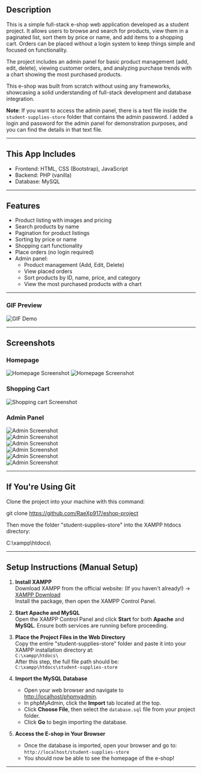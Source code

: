 ## Description

This is a simple full-stack e-shop web application developed as a student project. It allows users to browse and search for products, view them in a paginated list, sort them by price or name, and add items to a shopping cart. Orders can be placed without a login system to keep things simple and focused on functionality.

The project includes an admin panel for basic product management (add, edit, delete), viewing customer orders, and analyzing purchase trends with a chart showing the most purchased products.

This e-shop was built from scratch without using any frameworks, showcasing a solid understanding of full-stack development and database integration.

**Note**: If you want to access the admin panel, there is a text file inside the `student-supplies-store` folder that contains the admin password. I added a login and password for the admin panel for demonstration purposes, and you can find the details in that text file.

---

## This App Includes

- Frontend: HTML, CSS (Bootstrap), JavaScript  
- Backend: PHP (vanilla)  
- Database: MySQL  

---

## Features

- Product listing with images and pricing
- Search products by name
- Pagination for product listings
- Sorting by price or name
- Shopping cart functionality
- Place orders (no login required)
- Admin panel:
  - Product management (Add, Edit, Delete)
  - View placed orders
  - Sort products by ID, name, price, and category
  - View the most purchased products with a chart

---

### GIF Preview

![GIF Demo](student-supplies-store/assets/store.gif)

---

## Screenshots

### Homepage
![Homepage Screenshot](student-supplies-store/assets/homepage.JPG)
![Homepage Screenshot](student-supplies-store/assets/homepage_2.JPG)

### Shopping Cart

![Shopping cart Screenshot](student-supplies-store/assets/shoping_cart.JPG)

### Admin Panel

![Admin Screenshot](student-supplies-store/assets/admin_login.JPG)  
![Admin Screenshot](student-supplies-store/assets/main_page_admin.JPG)  
![Admin Screenshot](student-supplies-store/assets/manage_products.JPG)  
![Admin Screenshot](student-supplies-store/assets/add_new_product.JPG)  
![Admin Screenshot](student-supplies-store/assets/view_order_panel.JPG)  
![Admin Screenshot](student-supplies-store/assets/view_panel.JPG)

---

## If You're Using Git

Clone the project into your machine with this command:

git clone https://github.com/RaeXp917/eshop-project

Then move the folder "student-supplies-store" into the XAMPP htdocs directory:

C:\xampp\htdocs\

---

## Setup Instructions (Manual Setup)

1. **Install XAMPP**  
   Download XAMPP from the official website: (If you haven't already!) 
   → [XAMPP Download](https://www.apachefriends.org/index.html)  
   Install the package, then open the XAMPP Control Panel.

2. **Start Apache and MySQL**  
   Open the XAMPP Control Panel and click **Start** for both **Apache** and **MySQL**. Ensure both services are running before proceeding.

3. **Place the Project Files in the Web Directory**  
   Copy the entire "student-supplies-store" folder and paste it into your XAMPP installation directory at:  
   `C:\xampp\htdocs\`  
   After this step, the full file path should be:  
   `C:\xampp\htdocs\student-supplies-store`

4. **Import the MySQL Database**  
   - Open your web browser and navigate to [http://localhost/phpmyadmin](http://localhost/phpmyadmin).  
   - In phpMyAdmin, click the **Import** tab located at the top.  
   - Click **Choose File**, then select the `database.sql` file from your project folder.  
   - Click **Go** to begin importing the database.

5. **Access the E-shop in Your Browser**  
   - Once the database is imported, open your browser and go to:  
   `http://localhost/student-supplies-store`  
   - You should now be able to see the homepage of the e-shop!

---
